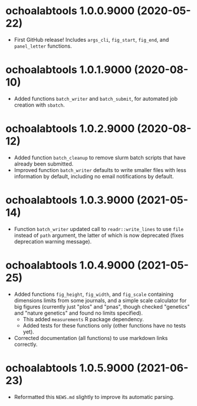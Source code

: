 # ochoalabtools 1.0.0.9000 (2020-05-22)

* First GitHub release!  Includes `args_cli`, `fig_start`, `fig_end`, and `panel_letter` functions.

# ochoalabtools 1.0.1.9000 (2020-08-10)

* Added functions `batch_writer` and `batch_submit`, for automated job creation with `sbatch`.

# ochoalabtools 1.0.2.9000 (2020-08-12)

* Added function `batch_cleanup` to remove slurm batch scripts that have already been submitted.
* Improved function `batch_writer` defaults to write smaller files with less information by default, including no email notifications by default.

# ochoalabtools 1.0.3.9000 (2021-05-14)

* Function `batch_writer` updated call to `readr::write_lines` to use `file` instead of `path` argument, the latter of which is now deprecated (fixes deprecation warning message).

# ochoalabtools 1.0.4.9000 (2021-05-25)

* Added functions `fig_height`, `fig_width`, and `fig_scale` containing dimensions limits from some journals, and a simple scale calculator for big figures (currently just "plos" and "pnas", though checked "genetics" and "nature genetics" and found no limits specified).
  - This added `measurements` R package dependency.
  - Added tests for these functions only (other functions have no tests yet).
* Corrected documentation (all functions) to use markdown links correctly.

# ochoalabtools 1.0.5.9000 (2021-06-23)

- Reformatted this `NEWS.md` slightly to improve its automatic parsing.

